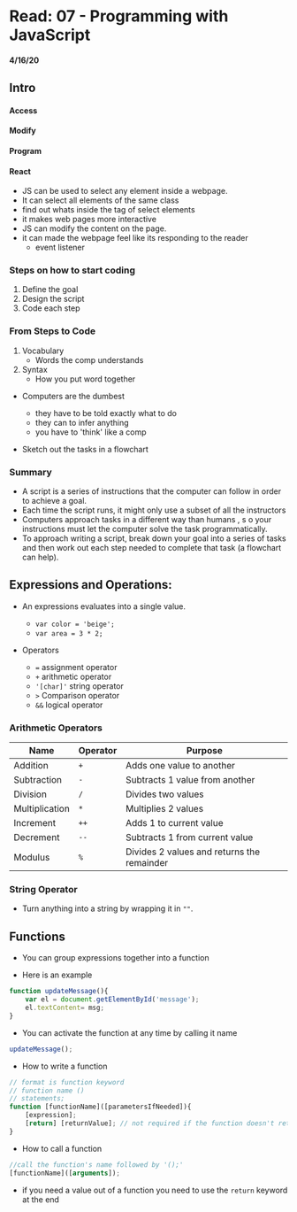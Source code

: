 # Read: 07 - Programming with JavaScript
#### 4/16/20

## Intro
#### Access
#### Modify
#### Program
#### React

- JS can be used to select any element inside a webpage.
- It can select all elements of the same class
- find out whats inside the tag of select elements
- it makes web pages more interactive
- JS can modify the content on the page.
- it can made the webpage feel like its responding to the reader
    - event listener

### Steps on how to start coding
1. Define the goal
1. Design the script
1. Code each step

### From Steps to Code
1. Vocabulary
    - Words the comp understands
1. Syntax
    - How you put word together

- Computers are the dumbest
    - they have to be told exactly what to do
    - they can to infer anything
    - you have to 'think' like a comp

- Sketch out the tasks in a flowchart

### Summary
- A script is a series of instructions that the computer can follow in order to achieve a goal.
- Each time the script runs, it might only use a subset of all the instructors
- Computers approach tasks in a different way than humans , s o your instructions must let the computer solve the task programmatically.
- To approach writing a script, break down your goal into a series of tasks and then work out each step needed to complete that task (a flowchart can help).


## Expressions and Operations:
- An expressions evaluates into a single value.
    - `var color = 'beige';`
    - `var area = 3 * 2;`

- Operators
    - `=` assignment operator
    - `+` arithmetic operator
    - `'[char]'` string operator
    - `>` Comparison operator
    - `&&` logical operator

### Arithmetic Operators
Name | Operator | Purpose
--- | --- | ---
Addition | `+` | Adds one value to another
Subtraction | `-` | Subtracts 1 value from another
Division | `/` | Divides two values
Multiplication | `*` | Multiplies 2 values
Increment | `++` | Adds 1 to current value
Decrement | `--` | Subtracts 1 from current value
Modulus | `%` | Divides 2 values and returns the remainder

### String Operator
- Turn anything into a string by wrapping it in `""`.

## Functions
- You can group expressions together into a function

- Here is an example
```javascript
function updateMessage(){
    var el = document.getElementById('message');
    el.textContent= msg;
}
```
- You can activate the function at any time by calling it name
```javascript
updateMessage();
```

- How to write a function
```javascript
// format is function keyword
// function name ()
// statements;
function [functionName]([parametersIfNeeded]){
    [expression];
    [return] [returnValue]; // not required if the function doesn't return anything
}
```

- How to call a function
```javascript
//call the function's name followed by '();'
[functionName]([arguments]);
```

- if you need a value out of a function you need to use the `return` keyword at the end
